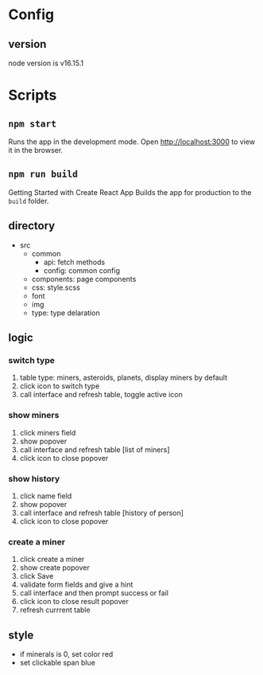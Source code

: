 # Config
## version
node version is v16.15.1

# Scripts
## `npm start`
Runs the app in the development mode.
Open [http://localhost:3000](http://localhost:3000) to view it in the browser.
## `npm run build`
Getting Started with Create React App
Builds the app for production to the `build` folder.

## directory
- src
    - common
        - api: fetch methods
        - config: common config
    - components: page components
    - css: style.scss
    - font
    - img
    - type: type delaration

## logic
### switch type
1. table type: miners, asteroids, planets, display miners by default
2. click icon to switch type
3. call interface and refresh table, toggle active icon 

### show miners
1. click miners field
2. show popover 
3. call interface and refresh table [list of miners]   
4. click icon to close popover

### show history
1. click name field
2. show popover 
3. call interface and refresh table [history of person]   
4. click icon to close popover

### create a miner
1. click create a miner
2. show create popover
3. click Save
4. validate form fields and give a hint
5. call interface and then prompt success or fail
6. click icon to close result popover
7. refresh currrent table


## style
- if minerals is 0, set color red
- set clickable span blue


